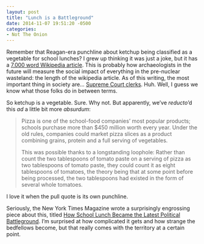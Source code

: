 ```yaml
---
layout: post
title: "Lunch is a Battleground"
date: 2014-11-07 19:51:20 -0500
categories: 
- Not The Onion
---
```


Remember that Reagan-era punchline about ketchup being classified as a vegetable for school lunches? I grew up thinking it was just a joke, but it has a [7,000 word Wikipedia article](https://en.wikipedia.org/wiki/Ketchup_as_a_vegetable). This is probably how archaeologists in the future will measure the social impact of everything in the pre-nuclear wasteland: the length of the wikipedia article. As of this writing, the most important thing in society are… [Supreme Court clerks](https://en.wikipedia.org/wiki/List_of_law_clerks_of_the_Supreme_Court_of_the_United_States). Huh. Well, I guess we know what those folks do in between terms.

So ketchup is a vegetable. Sure. Why not. But apparently, we’ve *reducto*’d this *ad* a little bit more *absurdum*:

> Pizza is one of the school-food companies’ most popular products; schools purchase more than $450 million worth every year. Under the old rules, companies could market pizza slices as a product combining grains, protein and a full serving of vegetables. 
>
> This was possible thanks to a longstanding loophole: Rather than count the two tablespoons of tomato paste on a serving of pizza as two tablespoons of tomato paste, they could count it as eight tablespoons of tomatoes, the theory being that at some point before being processed, the two tablespoons had existed in the form of several whole tomatoes.

I love it when the pull quote is its own punchline.

Seriously, the New York Times Magazine wrote a surprisingly engrossing piece about this, titled [How School Lunch Became the Latest Political Battleground](http://www.nytimes.com/2014/10/12/magazine/how-school-lunch-became-the-latest-political-battleground.html). I’m surprised at how complicated it gets and how strange the bedfellows become, but that really comes with the territory at a certain point.
